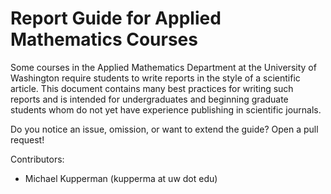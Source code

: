 # Report Guide for Applied Mathematics Courses

Some courses in the Applied Mathematics Department at the University of Washington require students to write reports in the style of a scientific article. This document contains many best practices for writing such reports and is intended for undergraduates and beginning graduate students whom do not yet have experience publishing in scientific journals.

Do you notice an issue, omission, or want to extend the guide? Open a pull request!

Contributors:
- Michael Kupperman (kupperma at uw dot edu)
